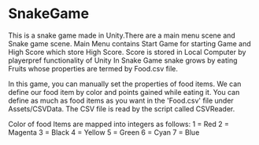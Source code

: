 # SnakeGame

This is a snake game made in Unity.There are a main menu scene and Snake game scene. 
Main Menu contains Start Game for starting Game and High Score which store High Score. Score is stored in Local Computer by playerpref functionality of Unity
In Snake Game snake grows by eating Fruits whose properties are termed by Food.csv file.

In this game, you can manually set the properties of food items. We can define our food item by color and points gained while eating it. You can define as much as food items as you want in the 'Food.csv' file under Assets/CSVData. The CSV file is read by the script called CSVReader.

Color of food Items are mapped into integers as follows:
1 = Red
2 = Magenta
3 = Black
4 = Yellow
5 = Green
6 = Cyan
7 = Blue



